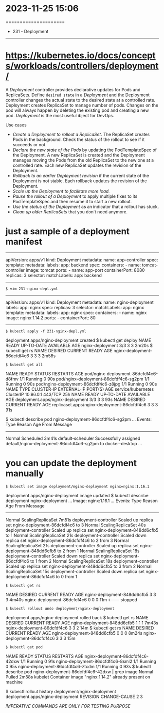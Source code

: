 # 2023-11-25    15:06
=====================

* 231 - Deployment
------------------
# https://kubernetes.io/docs/concepts/workloads/controllers/deployment/

A *Deployment* controller provides declarative updates for Pods and ReplicaSets.
Define `desired state` in a *Deployment* and the Deployment controller changes the actual state to the desired state at a controlled rate.
Deployment creates ReplicaSet to manage number of pods.
Changes on the pod will always happen by deleting the existing pod and creating a new pod.
*Deployment* is the most useful ibject for DevOps.

Use cases
- *Create a Deployment to rollout a ReplicaSet.* The ReplicaSet creates Pods in the background. Check the status of the rollout to see if it succeeds or not.
- *Declare the new state of the Pods* by updating the PodTemplateSpec of the Deployment. A new ReplicaSet is created and the Deployment manages moving the Pods from the old ReplicaSet to the new one at a controlled rate. Each new ReplicaSet updates the revision of the Deployment.
- *Rollback to an earlier Deployment revision* if the current state of the Deployment is not stable. Each rollback updates the revision of the Deployment.
- *Scale up the Deployment to facilitate more load.*
- *Pause the rollout of a Deployment* to apply multiple fixes to its PodTemplateSpec and then resume it to start a new rollout.
- *Use the status of the Deployment* as an indicator that a rollout has stuck.
- *Clean up older ReplicaSets* that you don't need anymore.

# just a sample of a deployment manifest
---
apiVersion: apps/v1
kind: Deployment
metadata:
  name: app-controller
spec:
  template:
    metadata:
      labels:
        app: backend
    spec:
      containers:
      - name: tomcat-controller
        image: tomcat
        ports:
        - name: app-port
          containerPort: 8080
  replicas: 3
  selector:
    matchLabels:
      app: backend



-------
    $ vim 231-nginx-depl.yml
---
apiVersion: apps/v1
kind: Deployment
metadata:
  name: nginx-deployment
  labels:
    app: nginx
spec:
  replicas: 3
  selector:
    matchLabels:
      app: nginx
  template:
    metadata:
      labels:
        app: nginx
    spec:
      containers:
      - name: nginx
        image: nginx:1.14.2
        ports:
        - containerPort: 80

-------

    $ kubectl apply -f 231-nginx-depl.yml
deployment.apps/nginx-deployment created
    $ kubectl get deploy
NAME               READY   UP-TO-DATE   AVAILABLE   AGE
nginx-deployment   3/3     3            3           2m20s
    $ kubectl get rs
NAME                          DESIRED   CURRENT   READY   AGE
nginx-deployment-86dcfdf4c6   3         3         3       2m58s

    $ kubectl get all
NAME                                    READY   STATUS    RESTARTS   AGE
pod/nginx-deployment-86dcfdf4c6-d8fmv   1/1     Running   0          90s
pod/nginx-deployment-86dcfdf4c6-sg2pm   1/1     Running   0          90s
pod/nginx-deployment-86dcfdf4c6-z8jpg   1/1     Running   0          90s
NAME                 TYPE        CLUSTER-IP   EXTERNAL-IP   PORT(S)   AGE
service/kubernetes   ClusterIP   10.96.0.1    <none>        443/TCP   25h
NAME                               READY   UP-TO-DATE   AVAILABLE   AGE
deployment.apps/nginx-deployment   3/3     3            3           93s
NAME                                          DESIRED   CURRENT   READY   AGE
replicaset.apps/nginx-deployment-86dcfdf4c6   3         3         3       91s

$ kubectl describe pod nginx-deployment-86dcfdf4c6-sg2pm
...
Events:
  Type    Reason     Age    From               Message
  ----    ------     ----   ----               -------
  Normal  Scheduled  3m41s  default-scheduler  Successfully assigned default/nginx-deployment-86dcfdf4c6-sg2pm to docker-desktop
...

# you can update the deployment manually
    $ kubectl set image deployment/nginx-deployment nginx=nginx:1.16.1
deployment.apps/nginx-deployment image updated
    $ kubectl describe deployment nginx-deployment
...
    Image:        nginx:1.16.1
...
Events:
  Type    Reason             Age    From                   Message
  ----    ------             ----   ----                   -------
  Normal  ScalingReplicaSet  7m51s  deployment-controller  Scaled up replica set nginx-deployment-86dcfdf4c6 to 3
  Normal  ScalingReplicaSet  40s    deployment-controller  Scaled up replica set nginx-deployment-848dd6cfb5 to 1
  Normal  ScalingReplicaSet  21s    deployment-controller  Scaled down replica set nginx-deployment-86dcfdf4c6 to 2 from 3
  Normal  ScalingReplicaSet  21s    deployment-controller  Scaled up replica set nginx-deployment-848dd6cfb5 to 2 from 1
  Normal  ScalingReplicaSet  18s    deployment-controller  Scaled down replica set nginx-deployment-86dcfdf4c6 to 1 from 2
  Normal  ScalingReplicaSet  18s    deployment-controller  Scaled up replica set nginx-deployment-848dd6cfb5 to 3 from 2
  Normal  ScalingReplicaSet  15s    deployment-controller  Scaled down replica set nginx-deployment-86dcfdf4c6 to 0 from 1

    $ kubectl get rs
NAME                          DESIRED   CURRENT   READY   AGE
nginx-deployment-848dd6cfb5   3         3         3       4m40s
nginx-deployment-86dcfdf4c6   0         0         0       11m   <--- stopped

    $ kubectl rollout undo deployment/nginx-deployment
deployment.apps/nginx-deployment rolled back
    $ kubectl get rs
NAME                          DESIRED   CURRENT   READY   AGE
nginx-deployment-848dd6cfb5   1         1         1       7m43s
nginx-deployment-86dcfdf4c6   3         3         2       14m
    $ kubectl get rs
NAME                          DESIRED   CURRENT   READY   AGE
nginx-deployment-848dd6cfb5   0         0         0       8m24s
nginx-deployment-86dcfdf4c6   3         3         3       15m

    $ kubectl get pod
NAME                                READY   STATUS    RESTARTS   AGE
nginx-deployment-86dcfdf4c6-42dxw   1/1     Running   0          91s
nginx-deployment-86dcfdf4c6-8sml2   1/1     Running   0          95s
nginx-deployment-86dcfdf4c6-ztcdm   1/1     Running   0          93s
    $ kubectl describe pod nginx-deployment-86dcfdf4c6-42dxw | grep image
Normal  Pulled     2m58s  kubelet            Container image "nginx:1.14.2" already present on machine


$ kubectl rollout history deployment/nginx-deployment
deployment.apps/nginx-deployment 
REVISION  CHANGE-CAUSE
2         <none>
3         <none>


*IMPERATIVE COMMANDS ARE ONLY FOR TESTING PURPOSE*